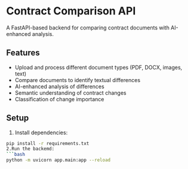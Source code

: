 # Contract Comparison API

A FastAPI-based backend for comparing contract documents with AI-enhanced analysis.

## Features

- Upload and process different document types (PDF, DOCX, images, text)
- Compare documents to identify textual differences
- AI-enhanced analysis of differences
- Semantic understanding of contract changes
- Classification of change importance

## Setup

1. Install dependencies:
```bash
pip install -r requirements.txt
2.Run the backemd:
```bash
python -m uvicorn app.main:app --reload
